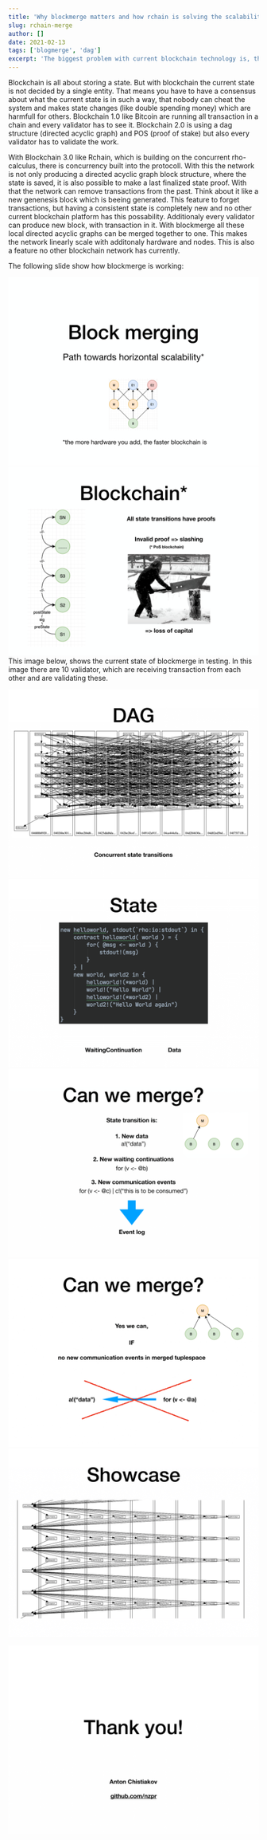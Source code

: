 ```yaml
---
title: 'Why blockmerge matters and how rchain is solving the scalability problem'
slug: rchain-merge
author: []
date: 2021-02-13
tags: ['blogmerge', 'dag']
excerpt: 'The biggest problem with current blockchain technology is, that it is not scaling.'
---
```


Blockchain is all about storing a state. But with blockchain the current state is not decided by a single entity. That means you have to have a consensus about what the current state is in such a way, that nobody can cheat the system and makes state changes (like double spending money) which are harmfull for others. Blockchain 1.0 like Bitcoin are running all transaction in a chain and every validator has to see it. Blockchain 2.0 is using a dag structure (directed acyclic graph) and POS (proof of stake) but also every validator has to validate the work.

With Blockchain 3.0 like Rchain, which is building on the concurrent rho-calculus, there is concurrency built into the protocoll. With this the network is not only producing a directed acyclic graph block structure, where the state is saved, it is also possible to make a last finalized state proof. With that the network can remove transactions from the past. Think about it like a new genenesis block which is beeing generated. This feature to forget transactions, but having a consistent state is completely new and no other current blockchain platform has this possability. Additionaly every validator can produce new block, with transaction in it. With blockmerge all these local directed acyclic graphs can be merged together to one. This makes the network linearly scale with additonaly hardware and nodes. This is also a feature no other blockchain network has currently.

The following slide show how blockmerge is working:

![merge1](./images/block-merge-1.png)
![merge2](./images/block-merge-2.png)
This image below, shows the current state of blockmerge in testing. In this image there are 10 validator, which are receiving transaction from each other and are validating these.

![merge3](./images/block-merge-3.png)
![merge4](./images/block-merge-4.png)
![merge5](./images/block-merge-5.png)
![merge6](./images/block-merge-6.png)
![merge7](./images/block-merge-7.png)

![merge8](./images/block-merge-8.png)

